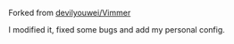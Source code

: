 Forked from [devilyouwei/Vimmer]([https://github.com/devilyouwei/Vimmer])

I modified it, fixed some bugs and add my personal config.
